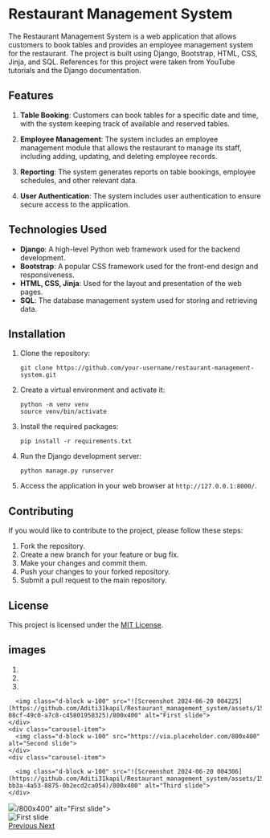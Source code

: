 
# Restaurant Management System

The Restaurant Management System is a web application that allows customers to book tables and provides an employee management system for the restaurant. The project is built using Django, Bootstrap, HTML, CSS, Jinja, and SQL. References for this project were taken from YouTube tutorials and the Django documentation.

## Features

1. **Table Booking**: Customers can book tables for a specific date and time, with the system keeping track of available and reserved tables.

2. **Employee Management**: The system includes an employee management module that allows the restaurant to manage its staff, including adding, updating, and deleting employee records.

3. **Reporting**: The system generates reports on table bookings, employee schedules, and other relevant data.

4. **User Authentication**: The system includes user authentication to ensure secure access to the application.

## Technologies Used

- **Django**: A high-level Python web framework used for the backend development.
- **Bootstrap**: A popular CSS framework used for the front-end design and responsiveness.
- **HTML, CSS, Jinja**: Used for the layout and presentation of the web pages.
- **SQL**: The database management system used for storing and retrieving data.

## Installation

1. Clone the repository:
   ```
   git clone https://github.com/your-username/restaurant-management-system.git
   ```
2. Create a virtual environment and activate it:
   ```
   python -m venv venv
   source venv/bin/activate
   ```
3. Install the required packages:
   ```
   pip install -r requirements.txt
   ```
4. Run the Django development server:
   ```
   python manage.py runserver
   ```
5. Access the application in your web browser at `http://127.0.0.1:8000/`.

## Contributing

If you would like to contribute to the project, please follow these steps:

1. Fork the repository.
2. Create a new branch for your feature or bug fix.
3. Make your changes and commit them.
4. Push your changes to your forked repository.
5. Submit a pull request to the main repository.

## License

This project is licensed under the [MIT License](LICENSE).
## images
<div id="carouselExampleIndicators" class="carousel slide" data-ride="carousel">
  <ol class="carousel-indicators">
    <li data-target="#carouselExampleIndicators" data-slide-to="0" class="active"></li>
    <li data-target="#carouselExampleIndicators" data-slide-to="1"></li>
    <li data-target="#carouselExampleIndicators" data-slide-to="2"></li>
  </ol>
  <div class="carousel-inner">
    <div class="carousel-item active">

      <img class="d-block w-100" src="![Screenshot 2024-06-20 004225](https://github.com/Aditi31kapil/Restaurant_management_system/assets/151728032/443de7ce-08cf-49c0-a7c8-c45801958325)/800x400" alt="First slide">
    </div>
    <div class="carousel-item">
      <img class="d-block w-100" src="https://via.placeholder.com/800x400" alt="Second slide">
    </div>
    <div class="carousel-item">

      <img class="d-block w-100" src="![Screenshot 2024-06-20 004306](https://github.com/Aditi31kapil/Restaurant_management_system/assets/151728032/f5bd8fc2-bb3a-4a53-8875-0b2ecd2ca054)/800x400" alt="Third slide">
    </div>
<div class="carousel-inner">
    <div class="carousel-item active">
      <img class="d-block w-100" src="![Screenshot 2024-06-20 004338](https://github.com/Aditi31kapil/Restaurant_management_system/assets/151728032/e6aa7b00-3489-4b16-b560-a0998eac8e7f)
ve">/800x400" alt="First slide">
    </div>
<div class="carousel-inner">
    <div class="carousel-item active">
      <img class="d-block w-100" src="![Screenshot 2024-06-20 004426](https://github.com/Aditi31kapil/Restaurant_management_system/assets/151728032/0190856b-2c5e-4aee-8c56-ec15ac909eb8)
/800x400" alt="First slide">
    </div>

  </div>
  <a class="carousel-control-prev" href="#carouselExampleIndicators" role="button" data-slide="prev">
    <span class="carousel-control-prev-icon" aria-hidden="true"></span>
    <span class="sr-only">Previous</span>
  </a>
  <a class="carousel-control-next" href="#carouselExampleIndicators" role="button" data-slide="next">
    <span class="carousel-control-next-icon" aria-hidden="true"></span>
    <span class="sr-only">Next</span>
  </a>
</div>
